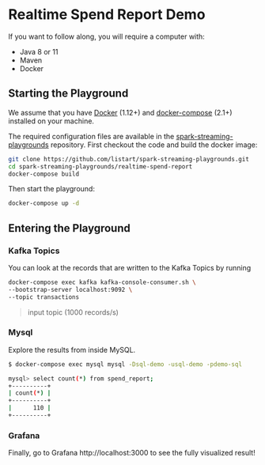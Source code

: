 # Realtime Spend Report Demo

If you want to follow along, you will require a computer with:

- Java 8 or 11
- Maven
- Docker



## Starting the Playground

We assume that you have [Docker](https://docs.docker.com/) (1.12+) and [docker-compose](https://docs.docker.com/compose/) (2.1+) installed on your machine.

The required configuration files are available in the [spark-streaming-playgrounds](https://github.com/listart/spark-streaming-playgrounds) repository. First checkout the code and build the docker image:

```sh
git clone https://github.com/listart/spark-streaming-playgrounds.git
cd spark-streaming-playgrounds/realtime-spend-report
docker-compose build
```

Then start the playground:

```sh
docker-compose up -d
```



## Entering the Playground

### Kafka Topics

You can look at the records that are written to the Kafka Topics by running

```sh
docker-compose exec kafka kafka-console-consumer.sh \
--bootstrap-server localhost:9092 \
--topic transactions
```

> input topic (1000 records/s)



### Mysql

Explore the results from inside MySQL.

```sh
$ docker-compose exec mysql mysql -Dsql-demo -usql-demo -pdemo-sql

mysql> select count(*) from spend_report;
+----------+
| count(*) |
+----------+
|      110 |
+----------+
```



### Grafana

Finally, go to Grafana http://localhost:3000 to see the fully visualized result!

